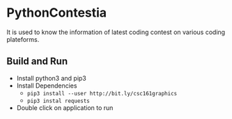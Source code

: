 # PythonContestia
It is used to know the information of latest coding contest on various coding plateforms.

## Build and Run

- Install python3 and pip3
- Install Dependencies
  - `pip3 install --user http://bit.ly/csc161graphics`
  - `pip3 instal requests`
- Double click on application to run
